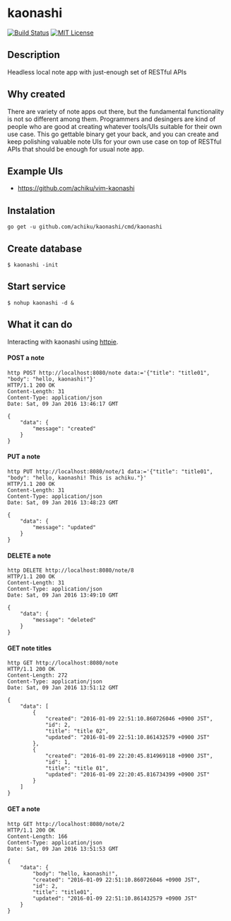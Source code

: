 # kaonashi

[![Build Status](https://travis-ci.org/achiku/kaonashi.svg?branch=master)](https://travis-ci.org/achiku/kaonashi)
[![MIT License](http://img.shields.io/badge/license-MIT-blue.svg?style=flat-square)](https://travis-ci.org/achiku/kaonashi/LICENSE)


## Description

Headless local note app with just-enough set of RESTful APIs


## Why created

There are variety of note apps out there, but the fundamental functionality is not so different among them. Programmers and desingers are kind of people who are good at creating whatever tools/UIs suitable for their own use case. This go gettable binary get your back, and you can create and keep polishing valuable note UIs for your own use case on top of RESTful APIs that should be enough for usual note app.


## Example UIs

- https://github.com/achiku/vim-kaonashi


## Instalation

```
go get -u github.com/achiku/kaonashi/cmd/kaonashi
```

## Create database

```
$ kaonashi -init
```

## Start service

```
$ nohup kaonashi -d &
```


## What it can do

Interacting with kaonashi using [httpie](https://github.com/jkbrzt/httpie).

#### POST a note

```
http POST http://localhost:8080/note data:='{"title": "title01", "body": "hello, kaonashi!"}'
HTTP/1.1 200 OK
Content-Length: 31
Content-Type: application/json
Date: Sat, 09 Jan 2016 13:46:17 GMT

{
    "data": {
        "message": "created"
    }
}
```

#### PUT a note

```
http PUT http://localhost:8080/note/1 data:='{"title": "title01", "body": "hello, kaonashi! This is achiku."}'
HTTP/1.1 200 OK
Content-Length: 31
Content-Type: application/json
Date: Sat, 09 Jan 2016 13:48:23 GMT

{
    "data": {
        "message": "updated"
    }
}
```


#### DELETE a note

```
http DELETE http://localhost:8080/note/8
HTTP/1.1 200 OK
Content-Length: 31
Content-Type: application/json
Date: Sat, 09 Jan 2016 13:49:10 GMT

{
    "data": {
        "message": "deleted"
    }
}
```


#### GET note titles

```
http GET http://localhost:8080/note
HTTP/1.1 200 OK
Content-Length: 272
Content-Type: application/json
Date: Sat, 09 Jan 2016 13:51:12 GMT

{
    "data": [
        {
            "created": "2016-01-09 22:51:10.860726046 +0900 JST",
            "id": 2,
            "title": "title 02",
            "updated": "2016-01-09 22:51:10.861432579 +0900 JST"
        },
        {
            "created": "2016-01-09 22:20:45.814969118 +0900 JST",
            "id": 1,
            "title": "title 01",
            "updated": "2016-01-09 22:20:45.816734399 +0900 JST"
        }
    ]
}
```

#### GET a note

```
http GET http://localhost:8080/note/2
HTTP/1.1 200 OK
Content-Length: 166
Content-Type: application/json
Date: Sat, 09 Jan 2016 13:51:53 GMT

{
    "data": {
        "body": "hello, kaonashi!",
        "created": "2016-01-09 22:51:10.860726046 +0900 JST",
        "id": 2,
        "title": "title01",
        "updated": "2016-01-09 22:51:10.861432579 +0900 JST"
    }
}

```
